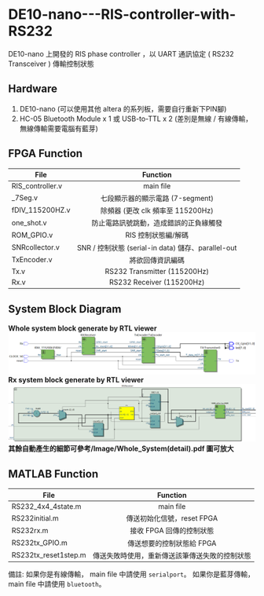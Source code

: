 # DE10-nano---RIS-controller-with-RS232
DE10-nano 上開發的 RIS phase controller ，以 UART 通訊協定 ( RS232 Transceiver ) 傳輸控制狀態

## Hardware
1. DE10-nano (可以使用其他 altera 的系列板，需要自行重新下PIN腳)
2. HC-05 Bluetooth Module x 1  或  USB-to-TTL x 2 (差別是無線 / 有線傳輸，無線傳輸需要電腦有藍芽)

## FPGA Function
| File            | Function                                           |
| --------------- |:--------------------------------------------------:|
| RIS_controller.v| main file                                          |
| _7Seg.v         | 七段顯示器的顯示電路 (7-segment)                     |
| fDIV_115200HZ.v | 除頻器 (更改 clk 頻率至 115200Hz)                    |
| one_shot.v      |  防止電路訊號跳動，造成錯誤的正負緣觸發                |
| ROM_GPIO.v      | RIS 控制狀態編/解碼                                  |
| SNRcollector.v  | SNR / 控制狀態 (serial-in data) 儲存、parallel-out   |
| TxEncoder.v     | 將欲回傳資訊編碼                                     |
| Tx.v            | RS232 Transmitter (115200Hz)                        |
| Rx.v            | RS232 Receiver (115200Hz)                           |

## System Block Diagram
**Whole system block generate by RTL viewer**
![This is an alt text.](/Image/Whole_System.png)
**Rx system block generate by RTL viewer**
![This is an alt text.](/Image/Rx.png)
**其餘自動產生的細節可參考/Image/Whole_System(detail).pdf 圖可放大**

## MATLAB Function
| File                 | Function                                           |
| -------------------- |:--------------------------------------------------:|
| RS232_4x4_4state.m   | main file                                          |
| RS232initial.m       | 傳送初始化信號，reset FPGA                           |
| RS232rx.m            | 接收 FPGA 回傳的控制狀態                             |
| RS232tx_GPIO.m       | 傳送想要的控制狀態給 FPGA                            |
| RS232tx_reset1step.m | 傳送失敗時使用，重新傳送該筆傳送失敗的控制狀態          |

備註:
如果你是有線傳輸， main file 中請使用 `serialport`。
如果你是藍芽傳輸， main file 中請使用 `bluetooth`。
